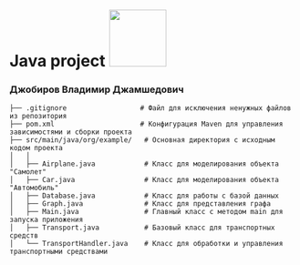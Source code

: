 # Java project <img src="https://media.tenor.com/dMwtTTN4XusAAAAj/yeah-cute.gif" width="100" height="100" />
### Джобиров Владимир Джамшедович
```text
├── .gitignore                  # Файл для исключения ненужных файлов из репозитория
├── pom.xml                     # Конфигурация Maven для управления зависимостями и сборки проекта
├── src/main/java/org/example/   # Основная директория с исходным кодом проекта
│   │
│   ├── Airplane.java            # Класс для моделирования объекта "Самолет"
│   ├── Car.java                 # Класс для моделирования объекта "Автомобиль"
│   ├── Database.java            # Класс для работы с базой данных
│   ├── Graph.java               # Класс для представления графа
│   ├── Main.java                # Главный класс с методом main для запуска приложения
│   ├── Transport.java           # Базовый класс для транспортных средств
│   └── TransportHandler.java    # Класс для обработки и управления транспортными средствами
```

